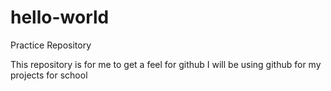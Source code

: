 # hello-world
Practice Repository

This repository is for me to get a feel for github 
I will be using github for my projects for school
